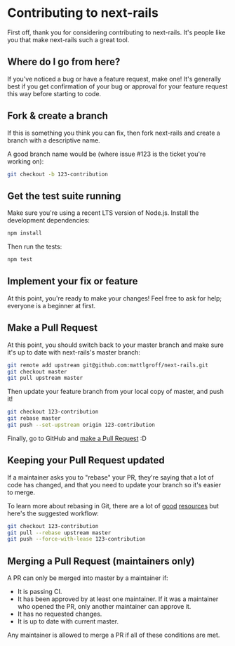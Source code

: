 # Contributing to next-rails

First off, thank you for considering contributing to next-rails. It's people like you that make next-rails such a great tool.

## Where do I go from here?

If you've noticed a bug or have a feature request, make one! It's generally best if you get confirmation of your bug or approval for your feature request this way before starting to code.

## Fork & create a branch

If this is something you think you can fix, then fork next-rails and create a branch with a descriptive name.

A good branch name would be (where issue #123 is the ticket you're working on):

```bash
git checkout -b 123-contribution
```

## Get the test suite running
Make sure you're using a recent LTS version of Node.js. Install the development dependencies:
  
```bash
npm install
```

Then run the tests:

```bash
npm test
```

## Implement your fix or feature
At this point, you're ready to make your changes! Feel free to ask for help; everyone is a beginner at first.

## Make a Pull Request
At this point, you should switch back to your master branch and make sure it's up to date with next-rails's master branch:

```bash
git remote add upstream git@github.com:mattlgroff/next-rails.git
git checkout master
git pull upstream master
```

Then update your feature branch from your local copy of master, and push it!

```bash
git checkout 123-contribution
git rebase master
git push --set-upstream origin 123-contribution
```
  
Finally, go to GitHub and [make a Pull Request](https://help.github.com/en/github/collaborating-with-issues-and-pull-requests/creating-a-pull-request) :D

## Keeping your Pull Request updated
If a maintainer asks you to "rebase" your PR, they're saying that a lot of code has changed, and that you need to update your branch so it's easier to merge.

To learn more about rebasing in Git, there are a lot of [good](https://git-scm.com/book/en/v2/Git-Branching-Rebasing) [resources](https://www.atlassian.com/git/tutorials/merging-vs-rebasing) but here's the suggested workflow:

```bash
git checkout 123-contribution
git pull --rebase upstream master
git push --force-with-lease 123-contribution
```

## Merging a Pull Request (maintainers only)
A PR can only be merged into master by a maintainer if:

* It is passing CI.
* It has been approved by at least one maintainer. If it was a maintainer who opened the PR, only another maintainer can approve it.
* It has no requested changes.
* It is up to date with current master.

Any maintainer is allowed to merge a PR if all of these conditions are met.